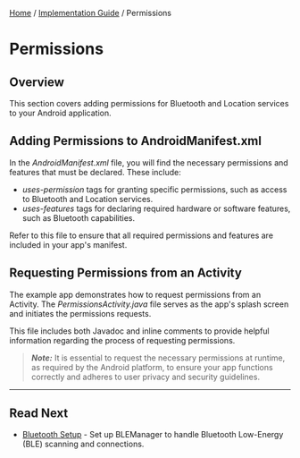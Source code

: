 [Home](../index.md) / [Implementation Guide](B1_Implementation_Guide.md) / Permissions

# Permissions

## Overview

This section covers adding permissions for Bluetooth and Location services to your Android application.

## Adding Permissions to AndroidManifest.xml

In the _AndroidManifest.xml_ file, you will find the necessary permissions and features that must be declared. These include:

- _uses-permission_ tags for granting specific permissions, such as access to Bluetooth and Location services.
- _uses-features_ tags for declaring required hardware or software features, such as Bluetooth capabilities.

Refer to this file to ensure that all required permissions and features are included in your app's manifest.

## Requesting Permissions from an Activity

The example app demonstrates how to request permissions from an Activity. The _PermissionsActivity.java_ file serves as the app's splash screen and initiates the permissions requests.

This file includes both Javadoc and inline comments to provide helpful information regarding the process of requesting permissions. 

> **_Note:_** It is essential to request the necessary permissions at runtime, as required by the Android platform, to ensure your app functions correctly and adheres to user privacy and security guidelines.

<hr>

## Read Next

- [Bluetooth Setup](B3_Bluetooth_Setup.md) - Set up BLEManager to handle Bluetooth Low-Energy (BLE) scanning and connections.
